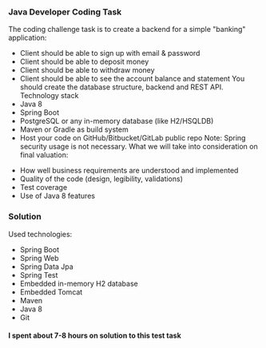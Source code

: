 
### Java Developer Coding Task

The coding challenge task is to create a backend for a simple "banking" application:
* Client should be able to sign up with email & password
* Client should be able to deposit money
* Client should be able to withdraw money
* Client should be able to see the account balance and statement
You should create the database structure, backend and REST API.
Technology stack
* Java 8
* Spring Boot
* PostgreSQL or any in-memory database (like H2/HSQLDB)
* Maven or Gradle as build system
* Host your code on GitHub/Bitbucket/GitLab public repo
Note: Spring security usage is not necessary.
What we will take into consideration on final valuation:
- How well business requirements are understood and implemented
- Quality of the code (design, legibility, validations)
- Test coverage
- Use of Java 8 features


### Solution

Used technologies:
- Spring Boot
- Spring Web
- Spring Data Jpa
- Spring Test
- Embedded in-memory H2 database
- Embedded Tomcat
- Maven 
- Java 8
- Git

#### I spent about 7-8 hours on solution to this test task

